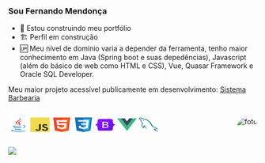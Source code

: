 ### Sou Fernando Mendonça 

- 🔭 Estou construindo meu portfólio 
- 🏗️ Perfil em construção
- 🆙 Meu nível de domínio varia a depender da ferramenta, tenho maior conhecimento em Java (Spring boot e suas depedências), Javascript (além do básico de web como HTML e CSS), Vue, Quasar Framework e Oracle SQL Developer.

Meu maior projeto acessível publicamente em desenvolvimento:   <a href="https://barbearia-e-mercearia.web.app" target="_blank" >Sistema Barbearia</a> 
<div style="display: inline_block"><br>
  <img align="center" alt="Java" height="30" width="40" src="https://raw.githubusercontent.com/devicons/devicon/1119b9f84c0290e0f0b38982099a2bd027a48bf1/icons/java/java-original.svg">  
  <img align="center" alt="Javascript" height="30" width="40" src="https://raw.githubusercontent.com/devicons/devicon/1119b9f84c0290e0f0b38982099a2bd027a48bf1/icons/javascript/javascript-original.svg">
  <img align="center" alt="Rafa-HTML" height="30" width="40" src="https://raw.githubusercontent.com/devicons/devicon/master/icons/html5/html5-original.svg">
  <img align="center" alt="Rafa-CSS" height="30" width="40" src="https://raw.githubusercontent.com/devicons/devicon/master/icons/css3/css3-original.svg">
  <img align="center" alt="Bootstrap" height="30" width="40" src="https://raw.githubusercontent.com/devicons/devicon/1119b9f84c0290e0f0b38982099a2bd027a48bf1/icons/bootstrap/bootstrap-original.svg">
  <img align="center" alt="VueJS" height="30" width="40" src="https://raw.githubusercontent.com/devicons/devicon/1119b9f84c0290e0f0b38982099a2bd027a48bf1/icons/vuejs/vuejs-original.svg">  
  <img align="center" alt="MySql" height="30" width="40" src="https://raw.githubusercontent.com/devicons/devicon/1119b9f84c0290e0f0b38982099a2bd027a48bf1/icons/mysql/mysql-plain.svg">  
  <img align="right" alt="foto" height="150" style="border-radius:50px;" src="https://img001.prntscr.com/file/img001/s8j70gVpS6OdCpDD8SD_4w.png">
</div>
  
  ##
 
<div> 
 
  <a href="https://www.linkedin.com/in/fernando11000" target="_blank"><img src="https://img.shields.io/badge/-LinkedIn-%230077B5?style=for-the-badge&logo=linkedin&logoColor=white" target="_blank"></a> 
  
</div>

